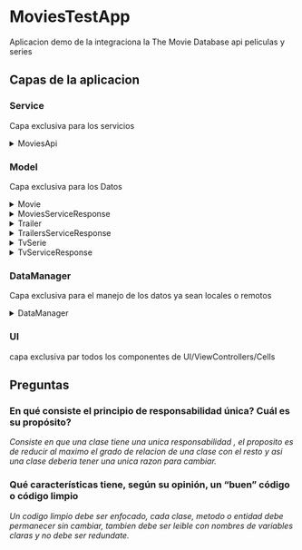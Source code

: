 # MoviesTestApp
Aplicacion demo de la integraciona la The Movie Database api peliculas y series


## Capas de la aplicacion ##

### Service ### 
  <p>Capa exclusiva para los servicios</p>
 <details>
           <summary>MoviesApi</summary>
           <p>esta clase se encarga unicamente de las tareas asyncronas con los servicios, mapeo de las respuestas del servidor</p>
 </details>


### Model ### 
 <p>Capa exclusiva para los Datos</p>
 <details>
           <summary>Movie</summary>
           <p>struct movie, mapeo de json</p>
 </details>
 
  <details>
           <summary>MoviesServiceResponse</summary>
           <p>struct movieserviceresponse, mapeo de json</p>
 </details>


 <details>
           <summary>Trailer</summary>
           <p>struct trailer, mapeo de json</p>
 </details>


 <details>
           <summary>TrailersServiceResponse</summary>
           <p>struct trailersServiceResponse, mapeo de json</p>
 </details>


 <details>
           <summary>TvSerie</summary>
           <p>struct tvSerie, mapeo de json</p>
 </details>


 <details>
           <summary>TvServiceResponse</summary>
           <p>struct TvServiceResponse, mapeo de json</p>
 </details>



### DataManager ### 

Capa exclusiva para el manejo de los datos ya sean locales o remotos
 
 <details>
           <summary>DataManager</summary>
           <p>todos los servicios de manejo datos, la responsabilidad de interactuar con los servicios y devolver los datos</p>
 </details>

### UI ### 

capa exclusiva par todos los componentes de UI/ViewControllers/Cells


## Preguntas ##

### En qué consiste el principio de responsabilidad única? Cuál es su propósito? ###

_Consiste en que una clase tiene una unica responsabilidad , el proposito es de reducir al maximo el grado de relacion de una clase con el resto y asi una clase deberia tener una unica razon para cambiar._

### Qué características tiene, según su opinión, un “buen” código o código limpio ###

_Un codigo limpio debe ser enfocado, cada clase, metodo o entidad debe permanecer sin cambiar, tambien debe ser leible con nombres de variables claras y no debe ser redundate._

